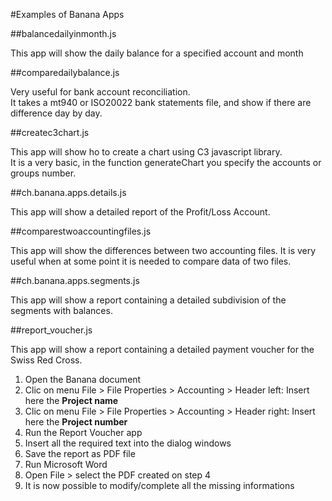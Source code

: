 #Examples of Banana Apps


##balancedailyinmonth.js

This app will show the daily balance for a specified account and month   

##comparedailybalance.js

Very useful for bank account reconciliation.  
It takes a mt940 or ISO20022 bank statements file, and show if there are difference day by day.

##createc3chart.js

This app will show ho to create a chart using C3 javascript library.  
It is a very basic, in the function generateChart you specify the accounts or groups number. 

##ch.banana.apps.details.js

This app will show a detailed report of the Profit/Loss Account.

##comparestwoaccountingfiles.js

This app will show the differences between two accounting files. It is very useful when at some point it is needed to compare data of two files.

##ch.banana.apps.segments.js

This app will show a report containing a detailed subdivision of the segments with balances.

##report_voucher.js

This app will show a report containing a detailed payment voucher for the Swiss Red Cross.

1. Open the Banana document
2. Clic on menu File > File Properties > Accounting > Header left: Insert here the **Project name**
3. Clic on menu File > File Properties > Accounting > Header right: Insert here the **Project number**
4. Run the Report Voucher app
5. Insert all the required text into the dialog windows
6. Save the report as PDF file
7. Run Microsoft Word
8. Open File > select the PDF created on step 4
9. It is now possible to modify/complete all the missing informations
